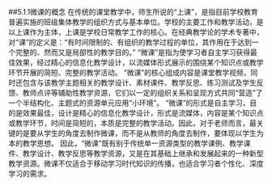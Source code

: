##5.1.1微课的概念
在传统的课堂教学中，师生所说的“上课”，是指目前学校教育普遍实施的班级集体教学的组织方式与基本单位。学校的主要工作和教学活动，是以上课作为主体，上课是学校日常教学工作的核心。在经典教学论的学术专著中，对“课”的定义是：“有时间限制的、有组织的教学过程的单位，其作用在于达到一个完整的、然而又是局部性的教学目的。”
“微课”是指为使学习者自主学习获得最佳效果，经过精心的信息化教学设计，以流媒体形式展示的围绕某个知识点或教学环节开展的简短、完整的教学活动。
“微课”的核心组成内容是课堂教学视频，同时还包含与该教学主题相关的教学设计、素材课件、教学反思、练习测试及学生反馈、教师点评等辅助性教学资源，它们以一定的组织关系和呈现方式共同“营造”了一个半结构化、主题式的资源单元应用“小环境”。
“微课”的形式是自主学习，目的是效果最佳，设计是精心的信息化教学设计，形式是流媒体，内容是某个知识点或教学环节，时间是简短的，本质是完整的教学活动。因此，对于老师而言，最关键的是要从学生的角度去制作微课，而不是从教师的角度去制作，要体现以学生为本的教学思想。
因此，“微课”既有别于传统单一资源类型的教学课例、教学课件、教学设计、教学反思等教学资源，又是在其基础上继承和发展起来的一种新型教学资源。微课不仅适合于移动学习时代知识的传播，也适合学习者个性化、深度学习的需求。
